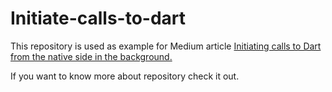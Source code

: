 # Initiate-calls-to-dart

This repository is used as example for Medium article
[Initiating calls to Dart from the native side in the background.](https://medium.com/@chetan882777/initiating-calls-to-dart-from-the-native-side-in-the-background-with-flutter-plugin-7d46aed32c47)

If you want to know more about repository check it out.
